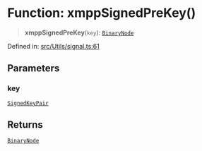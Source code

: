 # Function: xmppSignedPreKey()

> **xmppSignedPreKey**(`key`): [`BinaryNode`](../type-aliases/BinaryNode.md)

Defined in: [src/Utils/signal.ts:61](https://github.com/Fokusdotid/bail/blob/043003e0dc220c8f52aef36f90c7026f3a192427/src/Utils/signal.ts#L61)

## Parameters

### key

[`SignedKeyPair`](../type-aliases/SignedKeyPair.md)

## Returns

[`BinaryNode`](../type-aliases/BinaryNode.md)
